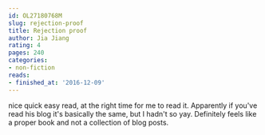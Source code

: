 ```yaml
---
id: OL27180768M
slug: rejection-proof
title: Rejection proof
author: Jia Jiang
rating: 4
pages: 240
categories:
- non-fiction
reads:
- finished_at: '2016-12-09'
---
```

nice quick easy read, at the right time for me to read it. Apparently if you've read his blog it's basically the same, but I hadn't so yay. Definitely feels like a proper book and not a collection of blog posts.
